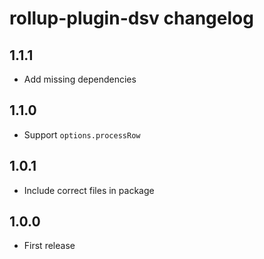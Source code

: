 # rollup-plugin-dsv changelog

## 1.1.1

* Add missing dependencies

## 1.1.0

* Support `options.processRow`

## 1.0.1

* Include correct files in package

## 1.0.0

* First release

